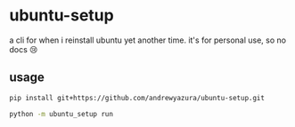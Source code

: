 # ubuntu-setup

a cli for when i reinstall ubuntu yet another time.
it's for personal use, so no docs 😢

## usage

```bash
pip install git+https://github.com/andrewyazura/ubuntu-setup.git

python -m ubuntu_setup run
```

